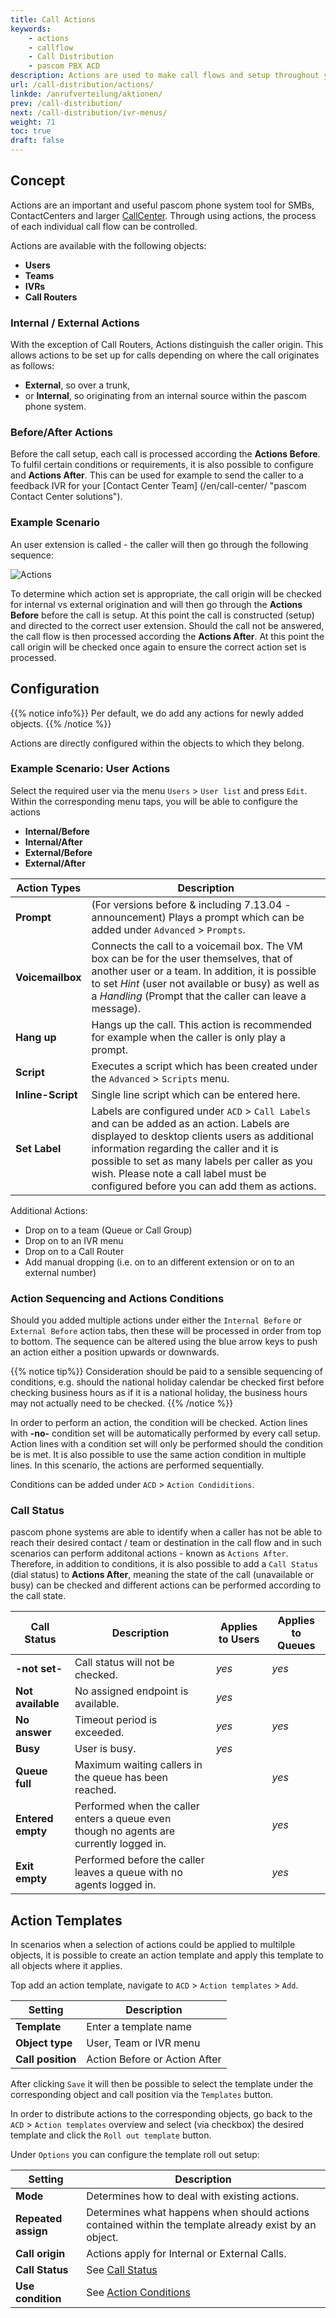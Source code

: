 ```yaml
---
title: Call Actions
keywords:
    - actions
    - callflow
    - Call Distribution
    - pascom PBX ACD
description: Actions are used to make call flows and setup throughout your pascom phones system according to destination and call events
url: /call-distribution/actions/
linkde: /anrufverteilung/aktionen/
prev: /call-distribution/
next: /call-distribution/ivr-menus/
weight: 71
toc: true
draft: false
---
```


## Concept
<!--FIXME reihenfolge: beispiel zuerst als konzept  -->

Actions are an important and useful pascom phone system tool for SMBs, ContactCenters and larger [CallCenter](https://www.pascom.net/en/call-center "pascom CallCenter solutions"). Through using actions, the process of each individual call flow can be controlled.

Actions are available with the following objects:

+ **Users**
+ **Teams**
+ **IVRs**
+ **Call Routers**

### Internal / External Actions

With the exception of Call Routers, Actions distinguish the caller origin. This allows actions to be set up for calls depending on where the call originates as follows:

+ **External**, so over a trunk,
+ or **Internal**, so originating from an internal source within the pascom phone system.


### Before/After Actions

Before the call setup, each call is processed according the **Actions Before**. To fulfil certain conditions or requirements, it is also possible to configure and **Actions After**. This can be used for example to send the caller to a feedback IVR for your [Contact Center Team] (/en/call-center/ "pascom Contact Center solutions"). 

### Example Scenario

An user extension is called - the caller will then go through the following sequence:

![Actions](../../images/actions_example_en.png?width=1000px "pascom Call Actions Example Call Flow")

To determine which action set is appropriate, the call origin will be checked for internal vs external origination and will then go through the **Actions Before** before the call is setup. At this point the call is constructed (setup) and directed to the correct user extension. Should the call not be answered, the call flow is then processed according the **Actions After**. At this point the call origin will be checked once again to ensure the correct action set is processed.

## Configuration

{{% notice info%}}
Per default, we do add any actions for newly added objects.
{{% /notice %}}

Actions are directly configured within the objects to which they belong.

### Example Scenario: User Actions

Select the required user via the menu `Users` > `User list` and press `Edit`. Within the corresponding menu taps, you will be able to configure the actions

+ **Internal/Before**
+ **Internal/After**
+ **External/Before**
+ **External/After**

|Action Types|Description|
|---|---|
|**Prompt**|(For versions before & including 7.13.04 - announcement) Plays a prompt which can be added under `Advanced` > `Prompts`.|
|**Voicemailbox**|Connects the call to a voicemail box. The VM box can be for the user themselves, that of another user or a team. In addition, it is possible to set *Hint* (user not available or busy) as well as a *Handling* (Prompt that the caller can leave a message).|
|**Hang up**|Hangs up the call. This action is recommended for example when the caller is only play a prompt.|
|**Script**|Executes a script which has been created under the `Advanced` > `Scripts` menu.|
|**Inline-Script**|Single line script which can be entered here.|
|**Set Label**|Labels are configured under `ACD` > `Call Labels` and can be added as an action. Labels are displayed to desktop clients users as additional information regarding the caller and it is possible to set as many labels per caller as you wish. Please note a call label must be configured before you can add them as actions.|

Additional Actions:

+ Drop on to a team (Queue or Call Group)
+ Drop on to an IVR menu
+ Drop on to a Call Router
+ Add manual dropping (i.e. on to an different extension or on to an external number)


### Action Sequencing and Actions Conditions

Should you added multiple actions under either the `Internal Before` or `External Before` action tabs, then these will be processed in order from top to bottom. The sequence can be altered using the blue arrow keys to push an action either a position upwards or downwards.

{{% notice tip%}}
Consideration should be paid to a sensible sequencing of conditions, e.g. should the national holiday calendar be checked first before checking business hours as if it is a national holiday, the business hours may not actually need to be checked.
{{% /notice %}}

In order to perform an action, the condition will be checked. Action lines with **-no-** condition set will be automatically performed by every call setup. Action lines with a condition set will only be performed should the condition be is met. It is also possible to use the same action condition in multiple lines. In this scenario, the actions are performed sequentially. 

Conditions can be added under `ACD` > `Action Condiditions`.

### Call Status

pascom phone systems are able to identify when a caller has not be able to reach their desired contact / team or destination in the call flow and in such scenarios can perform additonal actions - known as `Actions After`. Therefore, in addition to conditions, it is also possible to add a `Call Status` (dial status) to **Actions After**, meaning the state of the call (unavailable or busy) can be checked and different actions can be performed according to the call state.


|Call Status|Description|Applies to Users|Applies to Queues|
|---|---|---|---|
|**-not set-**|Call status will not be checked.|*yes*|*yes*|
|**Not available**|No assigned endpoint is available.|*yes*||
|**No answer**|Timeout period is exceeded.|*yes*|*yes*|
|**Busy**|User is busy.|*yes*||
|**Queue full**|Maximum waiting callers in the queue has been reached.||*yes*|
|**Entered empty**|Performed when the caller enters a queue even though no agents are currently logged in.||*yes*|
|**Exit empty**|Performed before the caller leaves a queue with no agents logged in.||*yes*|

<!-- |**Entry not possible**|||*yes*|
|**Exit not possible**|||*yes*| -->


## Action Templates 

In scenarios when a selection of actions could be applied to multilple objects, it is possible to create an action template and apply this template to all objects where it applies.

Top add an action template, navigate to `ACD` > `Action templates` > `Add`.

|Setting|Description|
|---|---|
|**Template**|Enter a template name|
|**Object type**|User, Team or IVR menu|
|**Call position**|Action Before or Action After|

After clicking `Save` it will then be possible to select the template under the corresponding object and call position via the `Templates` button.

In order to distribute actions to the corresponding objects, go back to the `ACD` > `Action templates` overview and select (via checkbox) the desired template and click the `Roll out template` button.

Under `Options` you can configure the template roll out setup:

|Setting|Description|
|---|---|
|**Mode**|Determines how to deal with existing actions.|
|**Repeated assign**|Determines what happens when should actions contained within the template already exist by an object.|
|**Call origin**|Actions apply for Internal or External Calls.|
|**Call Status**|See [Call Status](..//actions/#call-status)|
|**Use condition**|See [Action Conditions](../actions/#action-sequencing-and-actions-conditions)|
